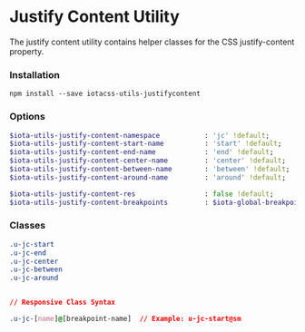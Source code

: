 # Justify Content Utility #

The justify content utility contains helper classes for the CSS justify-content property.


### Installation ###

```
npm install --save iotacss-utils-justifycontent
```


### Options ###

```sass
$iota-utils-justify-content-namespace           : 'jc' !default;
$iota-utils-justify-content-start-name       	: 'start' !default;
$iota-utils-justify-content-end-name         	: 'end' !default;
$iota-utils-justify-content-center-name         : 'center' !default;
$iota-utils-justify-content-between-name    	: 'between' !default;
$iota-utils-justify-content-around-name     	: 'around' !default;

$iota-utils-justify-content-res                 : false !default;
$iota-utils-justify-content-breakpoints         : $iota-global-breakpoints !default;
```


### Classes ###

```css
.u-jc-start
.u-jc-end
.u-jc-center
.u-jc-between
.u-jc-around


// Responsive Class Syntax

.u-jc-[name]@[breakpoint-name]  // Example: u-jc-start@sm
```
